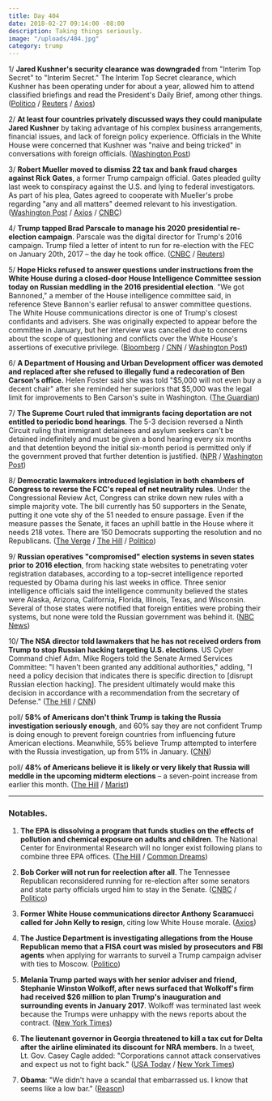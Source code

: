 ```yaml
---
title: Day 404
date: 2018-02-27 09:14:00 -08:00
description: Taking things seriously.
image: "/uploads/404.jpg"
category: trump
---
```


1/ **Jared Kushner's security clearance was downgraded** from "Interim Top Secret" to "Interim Secret." The Interim Top Secret clearance, which Kushner has been operating under for about a year, allowed him to attend classified briefings and read the President's Daily Brief, among other things. ([Politico](https://www.politico.com/story/2018/02/27/jared-kushner-security-clearance-downgrade-427178) / [Reuters](https://www.reuters.com/article/us-usa-trump-kushner/trump-close-adviser-kushner-loses-access-to-coveted-intelligence-briefing-sources-idUSKCN1GB2VE) / [Axios](https://www.axios.com/jared-kushner-security-clearance-john-kelly-81ce8cf6-f0b8-47c2-ba73-1a5a375a3edc.html?stream=politics&utm_source=alert&utm_medium=email&utm_campaign=alerts_politics))

2/ **At least four countries privately discussed ways they could manipulate Jared Kushner** by taking advantage of his complex business arrangements, financial issues, and lack of foreign policy experience. Officials in the White House were concerned that Kushner was "naive and being tricked" in conversations with foreign officials. ([Washington Post](https://www.washingtonpost.com/world/national-security/kushners-overseas-contacts-raise-concerns-as-foreign-officials-seek-leverage/2018/02/27/16bbc052-18c3-11e8-942d-16a950029788_story.html))

3/ **Robert Mueller moved to dismiss 22 tax and bank fraud charges against Rick Gates**, a former Trump campaign official. Gates pleaded guilty last week to conspiracy against the U.S. and lying to federal investigators. As part of his plea, Gates agreed to cooperate with Mueller's probe regarding "any and all matters" deemed relevant to his investigation. ([Washington Post](https://www.washingtonpost.com/local/public-safety/special-counsel-moves-to-drop-tax-bank-fraud-charges-against-rick-gates/2018/02/27/9113ec42-1bd6-11e8-9de1-147dd2df3829_story.html) / [Axios](https://www.axios.com/mueller-dismiss-charges-rick-gates-manafort-943f1e3c-9ab7-4064-b7eb-84f6bf3fcb8b.html) / [CNBC](https://www.cnbc.com/2018/02/27/mueller-moves-to-drop-20-plus-counts-against-trump-campaigns-gates.html))

4/ **Trump tapped Brad Parscale to manage his 2020 presidential re-election campaign**. Parscale was the digital director for Trump's 2016 campaign. Trump filed a letter of intent to run for re-election with the FEC on January 20th, 2017 – the day he took office. ([CNBC](https://www.cnbc.com/2018/02/27/trump-names-campaign-manager-for-2020-reelection-bid.html) / [Reuters](https://www.reuters.com/article/us-usa-election-trump/trump-to-name-brad-parscale-to-manage-2020-re-election-source-idUSKCN1GB26J))

5/ **Hope Hicks refused to answer questions under instructions from the White House during a closed-door House Intelligence Committee session today on Russian meddling in the 2016 presidential election**. "We got Bannoned," a member of the House intelligence committee said, in  reference Steve Bannon's earlier refusal to answer committee questions. The White House communications director is one of Trump's closest confidants and advisers. She was originally expected to appear before the committee in January, but her interview was cancelled due to concerns about the scope of questioning and conflicts over the White House's assertions of executive privilege. ([Bloomberg](https://www.bloomberg.com/news/articles/2018-02-26/trump-aide-hicks-said-to-appear-before-house-intelligence-panel) / [CNN](https://www.cnn.com/2018/02/26/politics/hope-hicks-house-intelligence-committee/index.html) / [Washington Post](https://www.washingtonpost.com/powerpost/house-russia-probe-investigators-set-to-question-hope-hicks-but-will-she-answer/2018/02/27/3b2c5dfe-1b78-11e8-9de1-147dd2df3829_story.html))

6/ **A Department of Housing and Urban Development officer was demoted and replaced after she refused to illegally fund a redecoration of Ben Carson's office.** Helen Foster said she was told "$5,000 will not even buy a decent chair" after she reminded her superiors that $5,000 was the legal limit for improvements to Ben Carson's suite in Washington. ([The Guardian](https://www.theguardian.com/us-news/2018/feb/27/hud-ben-carson-office-redecoration-trump-appointee))

7/ **The Supreme Court ruled that immigrants facing deportation are not entitled to periodic bond hearings**. The 5-3 decision reversed a Ninth Circuit ruling that immigrant detainees and asylum seekers can't be detained indefinitely and must be given a bond hearing every six months and that detention beyond the initial six-month period is permitted only if the government proved that further detention is justified. ([NPR](https://www.npr.org/2018/02/27/589096901/supreme-court-ruling-means-immigrants-can-continue-to-be-detained-indefinitely) / [Washington Post](https://www.washingtonpost.com/politics/courts_law/supreme-court-throws-out-ruling-that-said-detained-immigrants-deserve-bond-hearings/2018/02/27/fa11f36a-1bd1-11e8-9de1-147dd2df3829_story.html))

8/ **Democratic lawmakers introduced legislation in both chambers of Congress to reverse the FCC's repeal of net neutrality rules**. Under the Congressional Review Act, Congress can strike down new rules with a simple majority vote. The bill currently has 50 supporters in the Senate, putting it one vote shy of the 51 needed to ensure passage. Even if the measure passes the Senate, it faces an uphill battle in the House where it needs 218 votes. There are 150 Democrats supporting the resolution and no Republicans. ([The Verge](https://www.theverge.com/2018/2/27/17058260/senate-fcc-net-neutrality-cra-markey-introduced-one-more-vote) / [The Hill](http://thehill.com/policy/technology/375829-democrats-officially-introduce-legislation-to-stop-fcc-net-neutrality) / [Politico](https://www.politico.com/story/2018/02/27/democrats-fcc-reverse-net-neutrality-426641))

9/ **Russian operatives "compromised" election systems in seven states prior to 2016 election**, from hacking state websites to penetrating voter registration databases, according to a top-secret intelligence reported requested by Obama during his last weeks in office. Three senior intelligence officials said the intelligence community believed the states were Alaska, Arizona, California, Florida, Illinois, Texas, and Wisconsin. Several of those states were notified that foreign entities were probing their systems, but none were told the Russian government was behind it. ([NBC News](https://www.nbcnews.com/politics/elections/u-s-intel-russia-compromised-seven-states-prior-2016-election-n850296))

10/ **The NSA director told lawmakers that he has not received orders from Trump to stop Russian hacking targeting U.S. elections**. US Cyber Command chief Adm. Mike Rogers told the Senate Armed Services Committee: "I haven't been granted any additional authorities," adding, "I need a policy decision that indicates there is specific direction to \[disrupt Russian election hacking\]. The president ultimately would make this decision in accordance with a recommendation from the secretary of Defense." ([The Hill](http://thehill.com/policy/cybersecurity/375784-nsa-director-says-he-hasnt-receive-orders-from-trump-to-disrupt-russian) / [CNN](https://www.cnn.com/2018/02/27/politics/cybercom-rogers-trump-russian-cyber-threat/index.html))

poll/ **58% of Americans don't think Trump is taking the Russia investigation seriously enough**, and 60% say they are not confident Trump is doing enough to prevent foreign countries from influencing future American elections. Meanwhile,  55% believe Trump attempted to interfere with the Russia investigation, up from 51% in January. ([CNN](https://www.cnn.com/2018/02/27/politics/cnn-poll-trump-russia-protect-elections/index.html))

poll/ **48% of Americans believe it is likely or very likely that Russia will meddle in the upcoming midterm elections** – a seven-point increase from earlier this month. ([The Hill](http://thehill.com/policy/cybersecurity/375818-americans-increasingly-believe-russian-to-interfere-in-midterms-poll) / [Marist](http://maristpoll.marist.edu/wp-content/misc/usapolls/us180220/Complete%20Survey%20Findings_Marist%20Poll_February%2027,%202018.pdf))

---

### Notables.

1. **The EPA is dissolving a program that funds studies on the effects of pollution and chemical exposure on adults and children**. The National Center for Environmental Research will no longer exist following plans to combine three EPA offices. ([The Hill](http://thehill.com/regulation/energy-environment/375725-major-epa-reorganization-will-end-science-research-program) / [Common Dreams](https://www.commondreams.org/news/2018/02/27/truly-wicked-trump-epa-dissolves-program-studies-effects-chemical-exposure-children))

2. **Bob Corker will not run for reelection after all**. The Tennessee Republican reconsidered running for re-election after some senators and state party officials urged him to stay in the Senate. ([CNBC](https://www.cnbc.com/2018/02/27/tennessee-sen-bob-corker-will-retire-not-run-against-marsha-blackburn.html) / [Politico](https://www.politico.com/story/2018/02/27/corker-tennessee-senate-retirement-midterms-423573))

3. **Former White House communications director Anthony Scaramucci called for John Kelly to resign**, citing low White House morale. ([Axios](https://www.axios.com/anthony-scaramucci-kelly-should-resign-1a0fe218-91f0-4a12-b0f7-ba1f4b4c2fce.html))

4. **The Justice Department is investigating allegations from the House Republican memo that a FISA court was misled by prosecutors and FBI agents** when applying for warrants to surveil a Trump campaign adviser with ties to Moscow. ([Politico](https://www.politico.com/story/2018/02/27/justice-department-gop-memo-russia-investigation-jeff-sessions-428387))

5. **Melania Trump parted ways with her senior adviser and friend, Stephanie Winston Wolkoff, after news surfaced that Wolkoff's firm had received $26 million to plan Trump's inauguration and surrounding events in January 2017**. Wolkoff was terminated last week because the Trumps were unhappy with the news reports about the contract. ([New York Times](https://www.nytimes.com/2018/02/26/us/politics/melania-trump-inauguration-adviser.html))

6. **The lieutenant governor in Georgia threatened to kill a tax cut for Delta after the airline eliminated its discount for NRA members**. In a tweet, Lt. Gov. Casey Cagle added: "Corporations cannot attack conservatives and expect us not to fight back." ([USA Today](https://www.usatoday.com/story/news/2018/02/26/georgia-senate-stalls-delta-tax-break-dispute-over-discounted-fare-agreement-nra/374215002/) / [New York Times](https://www.nytimes.com/2018/02/26/us/delta-nra-georgia-tax-cut.html))

7. **Obama**: "We didn't have a scandal that embarrassed us. I know that seems like a low bar." ([Reason](https://reason.com/blog/2018/02/26/barack-obama-mit-sloan-sports))